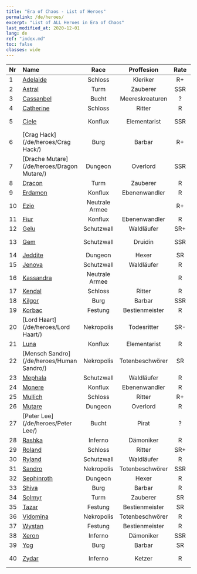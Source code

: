 ```yaml
---
title: "Era of Chaos - List of Heroes"
permalink: /de/heroes/
excerpt: "List of ALL Heroes in Era of Chaos"
last_modified_at: 2020-12-01
lang: de
ref: "index.md"
toc: false
classes: wide
---
```

  | Nr |    Name    |  Race   |  Proffesion   |  Rate  |    Specialty     |
  |:---|:-----------|:-------:|:-------------:|:------:|:-----------------|
  | 1 | [Adelaide](/de/heroes/Adelaide/) | Schloss | Kleriker | R+ |  Frostring  |
  | 2 | [Astral](/de/heroes/Astral/) | Turm | Zauberer | SSR |  Magieverstärkung  |
  | 3 | [Cassanbel](/de/heroes/Cassanbel/) | Bucht | Meereskreaturen | ? |  Lied des Ozeans  |
  | 4 | [Catherine](/de/heroes/Catherine/) | Schloss | Ritter | R |  Eisenkreuzritter  |
  | 5 | [Ciele](/de/heroes/Ciele/) | Konflux | Elementarist | SSR |  Elementar-Resonanz  |
  | 6 | [Crag Hack](/de/heroes/Crag Hack/) | Burg | Barbar | R+ |  Offensive  |
  | 7 | [Drache Mutare](/de/heroes/Dragon Mutare/) | Dungeon | Overlord | SSR |  Drachenerwachen  |
  | 8 | [Dracon](/de/heroes/Dracon/) | Turm | Zauberer | R |  Verzauberer  |
  | 9 | [Erdamon](/de/heroes/Erdamon/) | Konflux | Ebenenwandler | R |  König der Steine  |
  | 10 | [Ezio](/de/heroes/Ezio/) | Neutrale Armee |  | R+ |  Bruderschaft  |
  | 11 | [Fiur](/de/heroes/Fiur/) | Konflux | Ebenenwandler | R |  Feuerelementar  |
  | 12 | [Gelu](/de/heroes/Gelu/) | Schutzwall | Waldläufer | SR+ |  Meisterschütze  |
  | 13 | [Gem](/de/heroes/Gem/) | Schutzwall | Druidin | SSR |  Natürliche Heilung  |
  | 14 | [Jeddite](/de/heroes/Jeddite/) | Dungeon | Hexer | SR |  Kreis des Lebens  |
  | 15 | [Jenova](/de/heroes/Jenova/) | Schutzwall | Waldläufer | R |  Einhornmaid  |
  | 16 | [Kassandra](/de/heroes/Kassandra/) | Neutrale Armee |  | R |  Legion Spartas  |
  | 17 | [Kendal](/de/heroes/Kendal/) | Schloss | Ritter | R |  Meister der Taktik  |
  | 18 | [Kilgor](/de/heroes/Kilgor/) | Burg | Barbar | SSR |  Kriegsbehemoth  |
  | 19 | [Korbac](/de/heroes/Korbac/) | Festung | Bestienmeister | R |  Luft voller Fliegen  |
  | 20 | [Lord Haart](/de/heroes/Lord Haart/) | Nekropolis | Todesritter | SR- |  Todesritter  |
  | 21 | [Luna](/de/heroes/Luna/) | Konflux | Elementarist | R |  Höllenmauer  |
  | 22 | [Mensch Sandro](/de/heroes/Human Sandro/) | Nekropolis | Totenbeschwörer | SR |  Unsterbliche Seele  |
  | 23 | [Mephala](/de/heroes/Mephala/) | Schutzwall | Waldläufer | R |  Absolute Abwehr  |
  | 24 | [Monere](/de/heroes/Monere/) | Konflux | Ebenenwandler | R |  Psy-Elementar  |
  | 25 | [Mullich](/de/heroes/Mullich/) | Schloss | Ritter | R+ |  Sturmangriff  |
  | 26 | [Mutare](/de/heroes/Mutare/) | Dungeon | Overlord | R |  Dungeon-Flut  |
  | 27 | [Peter Lee](/de/heroes/Peter Lee/) | Bucht | Pirat | ? |  Segel setzen  |
  | 28 | [Rashka](/de/heroes/Rashka/) | Inferno | Dämoniker | R |  Feuer-Lord  |
  | 29 | [Roland](/de/heroes/Roland/) | Schloss | Ritter | SR+ |  Erhöhte Moral  |
  | 30 | [Ryland](/de/heroes/Ryland/) | Schutzwall | Waldläufer | R |  Dendroidenwache  |
  | 31 | [Sandro](/de/heroes/Sandro/) | Nekropolis | Totenbeschwörer | SSR |  Dunkelheit  |
  | 32 | [Sephinroth](/de/heroes/Sephinroth/) | Dungeon | Hexer | R |  Kristallblick  |
  | 33 | [Shiva](/de/heroes/Shiva/) | Burg | Barbar | R |  Sturmbringer  |
  | 34 | [Solmyr](/de/heroes/Solmyr/) | Turm | Zauberer | SR |  Blitzstrahl-Salve  |
  | 35 | [Tazar](/de/heroes/Tazar/) | Festung | Bestienmeister | SR |  Blutiger Zorn  |
  | 36 | [Vidomina](/de/heroes/Vidomina/) | Nekropolis | Totenbeschwörer | R |  Totenbeschwörer  |
  | 37 | [Wystan](/de/heroes/Wystan/) | Festung | Bestienmeister | R |  Moorjäger  |
  | 38 | [Xeron](/de/heroes/Xeron/) | Inferno | Dämoniker | SSR |  Erzteufel  |
  | 39 | [Yog](/de/heroes/Yog/) | Burg | Barbar | SR |  Rasender Zyklop  |
  | 40 | [Zydar](/de/heroes/Zydar/) | Inferno | Ketzer | R |  Inferno beschwören  |
